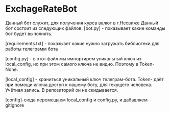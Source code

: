 # ExchageRateBot
Данный бот служит, для получения курса валют в г.Несвиже
Данный бот состоит из следующих файлов:
[bot.py] - показывает какие команды бот будет выполнять.

[requirements.txt] - показывет какие нужно загружать библиотеки для работы 
телеграмм бота

[config.py] - в этот файл мы импортирем уникальный ключ из local_config, но
при этом самого ключа не видно. Поэтому в Token- None.

[local_config] - храниться уникальный ключ телеграм-бота.
Token- даёт при помощи ключа доступ
к нашему боту, для текущего человека. Учётная запись. В репозиторий он не
скидывается.

[config]-сюда перемещаем local_config и config.py, и дабавляем
gitignore

